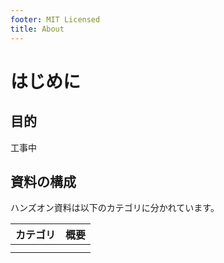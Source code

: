 ```yaml
---
footer: MIT Licensed
title: About
---
```


# はじめに

## 目的
工事中

## 資料の構成

ハンズオン資料は以下のカテゴリに分かれています。

| カテゴリ | 概要 |
| -------- | ---- |
|          |      |
|          |      |